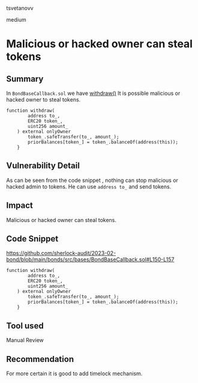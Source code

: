 tsvetanovv

medium

# Malicious or hacked owner can steal tokens

## Summary

In `BondBaseCallback.sol` we have [withdraw()](https://github.com/sherlock-audit/2023-02-bond/blob/main/bonds/src/bases/BondBaseCallback.sol#L150-L157) It is possible malicious or hacked owner to steal tokens.

```solidity
function withdraw(
        address to_,
        ERC20 token_,
        uint256 amount_
    ) external onlyOwner 
        token_.safeTransfer(to_, amount_); 
        priorBalances[token_] = token_.balanceOf(address(this));
    }
```

## Vulnerability Detail
As can be seen from the code snippet , nothing can stop malicious or hacked admin to tokens.  He can use `address to_` and send tokens. 

## Impact
Malicious or hacked owner can steal tokens.

## Code Snippet
https://github.com/sherlock-audit/2023-02-bond/blob/main/bonds/src/bases/BondBaseCallback.sol#L150-L157
```solidity
function withdraw(
        address to_,
        ERC20 token_,
        uint256 amount_
    ) external onlyOwner 
        token_.safeTransfer(to_, amount_); 
        priorBalances[token_] = token_.balanceOf(address(this));
    }
```

## Tool used

Manual Review

## Recommendation

For more certain it is good to add timelock mechanism.
